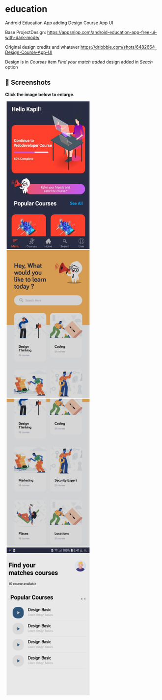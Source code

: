 # education

 Android Education App adding Design Course App UI
 
 Base ProjectDesign: https://appsnipp.com/android-education-app-free-ui-with-dark-mode/
 
 Original design credits and whatever https://dribbble.com/shots/6482664-Design-Course-App-UI
 
 Design is in *Courses* item
 _Find your match added_ design added in *Seach* option
  ## 📸 Screenshots

**Click the image below to enlarge.**


<div>
 
<img src="/screenshots/init_view.JPG" height="480" width="270" hspace="5">

<img src="/screenshots/screenshot-1587165564580.jpg" height="480" width="270" hspace="5">

<img src="/screenshots/screenshot-1587165595487.jpg" height="480" width="270" hspace="5">
<img src="/screenshots/screenshot-1595979675211.jpg" height="480" width="270" hspace="5">

</div>

